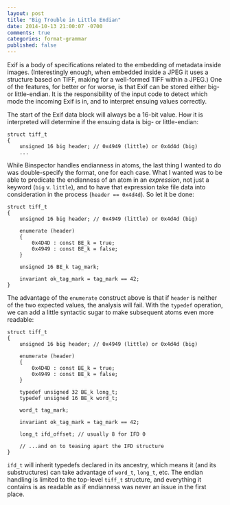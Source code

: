 ```yaml
---
layout: post
title: "Big Trouble in Little Endian"
date: 2014-10-13 21:00:07 -0700
comments: true
categories: format-grammar
published: false
---
```


Exif is a body of specifications related to the embedding of metadata inside images. (Interestingly enough, when embedded inside a JPEG it uses a structure based on TIFF, making for a well-formed TIFF within a JPEG.) One of the features, for better or for worse, is that Exif can be stored either big- or little-endian. It is the responsibility of the input code to detect which mode the incoming Exif is in, and to interpret ensuing values correctly.

<!-- more -->

The start of the Exif data block will always be a 16-bit value. How it is interpreted will determine if the ensuing data is big- or little-endian:

```
struct tiff_t
{
    unsigned 16 big header; // 0x4949 (little) or 0x4d4d (big)
    ...
```

While Binspector handles endianness in atoms, the last thing I wanted to do was double-specify the format, one for each case. What I wanted was to be able to predicate the endianness of an atom in an _expression_, not just a keyword (`big` v. `little`), and to have that expression take file data into consideration in the process (`header == 0x4d4d`). So let it be done:

```
struct tiff_t
{
    unsigned 16 big header; // 0x4949 (little) or 0x4d4d (big)

    enumerate (header)
    {
        0x4D4D : const BE_k = true;
        0x4949 : const BE_k = false;
    }

    unsigned 16 BE_k tag_mark;

    invariant ok_tag_mark = tag_mark == 42;
}
```

The advantage of the `enumerate` construct above is that if `header` is neither of the two expected values, the analysis will fail. With the `typedef` operation, we can add a little syntactic sugar to make subsequent atoms even more readable:

```
struct tiff_t
{
    unsigned 16 big header; // 0x4949 (little) or 0x4d4d (big)

    enumerate (header)
    {
        0x4D4D : const BE_k = true;
        0x4949 : const BE_k = false;
    }

    typedef unsigned 32 BE_k long_t;
    typedef unsigned 16 BE_k word_t;

    word_t tag_mark;

    invariant ok_tag_mark = tag_mark == 42;

    long_t ifd_offset; // usually 8 for IFD 0

    // ...and on to teasing apart the IFD structure
}
```

`ifd_t` will inherit typedefs declared in its ancestry, which means it (and its substructures) can take advantage of `word_t`, `long_t`, etc. The endian handling is limited to the top-level `tiff_t` structure, and everything it contains is as readable as if endianness was never an issue in the first place.
